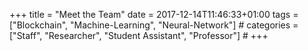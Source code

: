 
+++
title = "Meet the Team"
date = 2017-12-14T11:46:33+01:00
tags = ["Blockchain", "Machine-Learning", "Neural-Network"]  #
categories = ["Staff", "Researcher", "Student Assistant", "Professor"] #
+++


